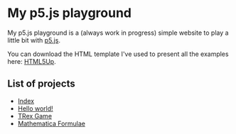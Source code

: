 # My p5.js playground

My p5.js playground is a (always work in progress) simple website to play a little bit with [p5.js](https://p5js.org).

You can download the HTML template I've used to present all the examples here: [HTML5Up](https://html5up.net).

## List of projects

* [Index](http://dreamingechoes.github.io/my-p5js-playground)
* [Hello world!](http://dreamingechoes.github.io/my-p5js-playground/projects/helloworld.html)
* [TRex Game](http://dreamingechoes.github.io/my-p5js-playground/projects/trexgame.html)
* [Mathematica Formulae](http://dreamingechoes.github.io/my-p5js-playground/projects/mathematica_formulae.html)
